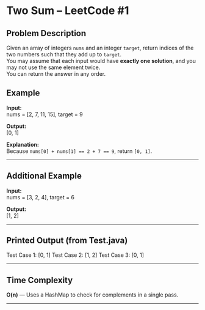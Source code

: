 # Two Sum – LeetCode #1

## Problem Description

Given an array of integers `nums` and an integer `target`, return indices of the two numbers such that they add up to `target`.  
You may assume that each input would have **exactly one solution**, and you may not use the same element twice.  
You can return the answer in any order.

## Example

**Input:**  
nums = [2, 7, 11, 15], target = 9


**Output:**  
[0, 1]


**Explanation:**  
Because `nums[0] + nums[1] == 2 + 7 == 9`, return `[0, 1]`.

---

## Additional Example

**Input:**  
nums = [3, 2, 4], target = 6


**Output:**  
[1, 2]



---

## Printed Output (from Test.java)

Test Case 1: [0, 1]
Test Case 2: [1, 2]
Test Case 3: [0, 1]


---

## Time Complexity

**O(n)** — Uses a HashMap to check for complements in a single pass.

---



